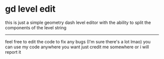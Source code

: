 # gd level edit

this is just a simple geometry dash level editor with the ability to split the components of the level string

---

feel free to edit the code to fix any bugs (I'm sure there's a lot lmao) you can use my code anywhere you want just credit me somewhere or i will report it
